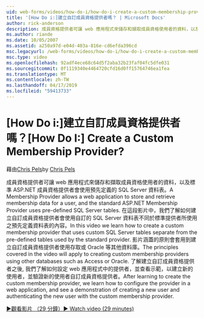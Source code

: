 ```yaml
---
uid: web-forms/videos/how-do-i/how-do-i-create-a-custom-membership-provider
title: '[How Do i:]建立自訂成員資格提供者嗎？ | Microsoft Docs'
author: rick-anderson
description: 成員資格提供者可讓 web 應用程式來儲存和擷取成員資格使用者的資料，以及標準 ASP.NET 成員資格提供者會使用預先定義...
ms.author: riande
ms.date: 10/05/2007
ms.assetid: a250a97d-e04d-403a-816e-cd6efda396cd
msc.legacyurl: /web-forms/videos/how-do-i/how-do-i-create-a-custom-membership-provider
msc.type: video
ms.openlocfilehash: 92adf4ece68c64d5f2aba32b23faf04fc5dfe031
ms.sourcegitcommit: 0f1119340e4464720cfd16d0ff15764746ea1fea
ms.translationtype: MT
ms.contentlocale: zh-TW
ms.lasthandoff: 04/17/2019
ms.locfileid: "59413733"
---
```

# <a name="how-do-i-create-a-custom-membership-provider"></a><span data-ttu-id="c8244-104">[How Do i:]建立自訂成員資格提供者嗎？</span><span class="sxs-lookup"><span data-stu-id="c8244-104">[How Do I:] Create a Custom Membership Provider?</span></span>

<span data-ttu-id="c8244-105">藉由[Chris Pels](https://twitter.com/chrispels)</span><span class="sxs-lookup"><span data-stu-id="c8244-105">by [Chris Pels](https://twitter.com/chrispels)</span></span>

<span data-ttu-id="c8244-106">成員資格提供者可讓 web 應用程式來儲存和擷取成員資格使用者的資料，以及標準 ASP.NET 成員資格提供者會使用預先定義的 SQL Server 資料表。</span><span class="sxs-lookup"><span data-stu-id="c8244-106">A Membership Provider allows a web application to store and retrieve membership data for a user, and the standard ASP.NET Membership Provider uses pre-defined SQL Server tables.</span></span> <span data-ttu-id="c8244-107">在這段影片中，我們了解如何建立自訂成員資格提供者會使用自訂的 SQL Server 資料表不同於標準提供者所使用之預先定義資料表的內容。</span><span class="sxs-lookup"><span data-stu-id="c8244-107">In this video we learn how to create a custom membership provider that uses custom SQL Server tables separate from the pre-defined tables used by the standard provider.</span></span> <span data-ttu-id="c8244-108">影片涵蓋的原則會套用到建立自訂成員資格提供者使用存取或 Oracle 等其他資料庫。</span><span class="sxs-lookup"><span data-stu-id="c8244-108">The principles covered in the video will apply to creating custom membership providers using other databases such as Access or Oracle.</span></span> <span data-ttu-id="c8244-109">了解建立自訂成員資格提供者之後, 我們了解如何設定 web 應用程式中的提供者，並查看示範，以建立新的使用者，並驗證新的使用者自訂成員資格提供者。</span><span class="sxs-lookup"><span data-stu-id="c8244-109">After learning to create the custom membership provider, we learn how to configure the provider in a web application, and see a demonstration of creating a new user and authenticating the new user with the custom membership provider.</span></span>

[<span data-ttu-id="c8244-110">&#9654;觀看影片 （29 分鐘）</span><span class="sxs-lookup"><span data-stu-id="c8244-110">&#9654; Watch video (29 minutes)</span></span>](https://channel9.msdn.com/Blogs/ASP-NET-Site-Videos/how-do-i-create-a-custom-membership-provider)
